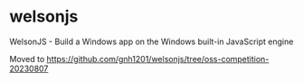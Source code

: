 # welsonjs
WelsonJS - Build a Windows app on the Windows built-in JavaScript engine

Moved to https://github.com/gnh1201/welsonjs/tree/oss-competition-20230807
